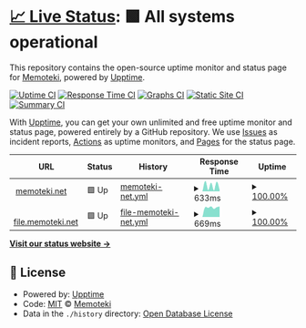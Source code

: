 # [📈 Live Status](https://stats.memoteki.net): <!--live status--> **🟩 All systems operational**

This repository contains the open-source uptime monitor and status page for [Memoteki](https://memoteki.net), powered by [Upptime](https://github.com/upptime/upptime).

[![Uptime CI](https://github.com/koj-co/upptime/workflows/Uptime%20CI/badge.svg)](https://github.com/koj-co/upptime/actions?query=workflow%3A%22Uptime+CI%22)
[![Response Time CI](https://github.com/koj-co/upptime/workflows/Response%20Time%20CI/badge.svg)](https://github.com/koj-co/upptime/actions?query=workflow%3A%22Response+Time+CI%22)
[![Graphs CI](https://github.com/koj-co/upptime/workflows/Graphs%20CI/badge.svg)](https://github.com/koj-co/upptime/actions?query=workflow%3A%22Graphs+CI%22)
[![Static Site CI](https://github.com/koj-co/upptime/workflows/Static%20Site%20CI/badge.svg)](https://github.com/koj-co/upptime/actions?query=workflow%3A%22Static+Site+CI%22)
[![Summary CI](https://github.com/koj-co/upptime/workflows/Summary%20CI/badge.svg)](https://github.com/koj-co/upptime/actions?query=workflow%3A%22Summary+CI%22)

With [Upptime](https://upptime.js.org), you can get your own unlimited and free uptime monitor and status page, powered entirely by a GitHub repository. We use [Issues](https://github.com/memoteki/stats/issues) as incident reports, [Actions](https://github.com/memoteki/stats/actions) as uptime monitors, and [Pages](https://stats.memoteki.net) for the status page.

<!--start: status pages-->
<!-- This summary is generated by Upptime (https://github.com/upptime/upptime) -->
<!-- Do not edit this manually, your changes will be overwritten -->
<!-- prettier-ignore -->
| URL | Status | History | Response Time | Uptime |
| --- | ------ | ------- | ------------- | ------ |
| <img alt="" src="https://icons.duckduckgo.com/ip3/memoteki.net.ico" height="13"> [memoteki.net](https://memoteki.net) | 🟩 Up | [memoteki-net.yml](https://github.com/memoteki/stats/commits/HEAD/history/memoteki-net.yml) | <details><summary><img alt="Response time graph" src="./graphs/memoteki-net/response-time-week.png" height="20"> 633ms</summary><br><a href="https://stats.memoteki.net/history/memoteki-net"><img alt="Response time 751" src="https://img.shields.io/endpoint?url=https%3A%2F%2Fraw.githubusercontent.com%2Fmemoteki%2Fstats%2FHEAD%2Fapi%2Fmemoteki-net%2Fresponse-time.json"></a><br><a href="https://stats.memoteki.net/history/memoteki-net"><img alt="24-hour response time 158" src="https://img.shields.io/endpoint?url=https%3A%2F%2Fraw.githubusercontent.com%2Fmemoteki%2Fstats%2FHEAD%2Fapi%2Fmemoteki-net%2Fresponse-time-day.json"></a><br><a href="https://stats.memoteki.net/history/memoteki-net"><img alt="7-day response time 633" src="https://img.shields.io/endpoint?url=https%3A%2F%2Fraw.githubusercontent.com%2Fmemoteki%2Fstats%2FHEAD%2Fapi%2Fmemoteki-net%2Fresponse-time-week.json"></a><br><a href="https://stats.memoteki.net/history/memoteki-net"><img alt="30-day response time 758" src="https://img.shields.io/endpoint?url=https%3A%2F%2Fraw.githubusercontent.com%2Fmemoteki%2Fstats%2FHEAD%2Fapi%2Fmemoteki-net%2Fresponse-time-month.json"></a><br><a href="https://stats.memoteki.net/history/memoteki-net"><img alt="1-year response time 775" src="https://img.shields.io/endpoint?url=https%3A%2F%2Fraw.githubusercontent.com%2Fmemoteki%2Fstats%2FHEAD%2Fapi%2Fmemoteki-net%2Fresponse-time-year.json"></a></details> | <details><summary><a href="https://stats.memoteki.net/history/memoteki-net">100.00%</a></summary><a href="https://stats.memoteki.net/history/memoteki-net"><img alt="All-time uptime 99.97%" src="https://img.shields.io/endpoint?url=https%3A%2F%2Fraw.githubusercontent.com%2Fmemoteki%2Fstats%2FHEAD%2Fapi%2Fmemoteki-net%2Fuptime.json"></a><br><a href="https://stats.memoteki.net/history/memoteki-net"><img alt="24-hour uptime 100.00%" src="https://img.shields.io/endpoint?url=https%3A%2F%2Fraw.githubusercontent.com%2Fmemoteki%2Fstats%2FHEAD%2Fapi%2Fmemoteki-net%2Fuptime-day.json"></a><br><a href="https://stats.memoteki.net/history/memoteki-net"><img alt="7-day uptime 100.00%" src="https://img.shields.io/endpoint?url=https%3A%2F%2Fraw.githubusercontent.com%2Fmemoteki%2Fstats%2FHEAD%2Fapi%2Fmemoteki-net%2Fuptime-week.json"></a><br><a href="https://stats.memoteki.net/history/memoteki-net"><img alt="30-day uptime 100.00%" src="https://img.shields.io/endpoint?url=https%3A%2F%2Fraw.githubusercontent.com%2Fmemoteki%2Fstats%2FHEAD%2Fapi%2Fmemoteki-net%2Fuptime-month.json"></a><br><a href="https://stats.memoteki.net/history/memoteki-net"><img alt="1-year uptime 100.00%" src="https://img.shields.io/endpoint?url=https%3A%2F%2Fraw.githubusercontent.com%2Fmemoteki%2Fstats%2FHEAD%2Fapi%2Fmemoteki-net%2Fuptime-year.json"></a></details>
| <img alt="" src="https://icons.duckduckgo.com/ip3/file.memoteki.net.ico" height="13"> [file.memoteki.net](https://file.memoteki.net) | 🟩 Up | [file-memoteki-net.yml](https://github.com/memoteki/stats/commits/HEAD/history/file-memoteki-net.yml) | <details><summary><img alt="Response time graph" src="./graphs/file-memoteki-net/response-time-week.png" height="20"> 669ms</summary><br><a href="https://stats.memoteki.net/history/file-memoteki-net"><img alt="Response time 596" src="https://img.shields.io/endpoint?url=https%3A%2F%2Fraw.githubusercontent.com%2Fmemoteki%2Fstats%2FHEAD%2Fapi%2Ffile-memoteki-net%2Fresponse-time.json"></a><br><a href="https://stats.memoteki.net/history/file-memoteki-net"><img alt="24-hour response time 726" src="https://img.shields.io/endpoint?url=https%3A%2F%2Fraw.githubusercontent.com%2Fmemoteki%2Fstats%2FHEAD%2Fapi%2Ffile-memoteki-net%2Fresponse-time-day.json"></a><br><a href="https://stats.memoteki.net/history/file-memoteki-net"><img alt="7-day response time 669" src="https://img.shields.io/endpoint?url=https%3A%2F%2Fraw.githubusercontent.com%2Fmemoteki%2Fstats%2FHEAD%2Fapi%2Ffile-memoteki-net%2Fresponse-time-week.json"></a><br><a href="https://stats.memoteki.net/history/file-memoteki-net"><img alt="30-day response time 660" src="https://img.shields.io/endpoint?url=https%3A%2F%2Fraw.githubusercontent.com%2Fmemoteki%2Fstats%2FHEAD%2Fapi%2Ffile-memoteki-net%2Fresponse-time-month.json"></a><br><a href="https://stats.memoteki.net/history/file-memoteki-net"><img alt="1-year response time 605" src="https://img.shields.io/endpoint?url=https%3A%2F%2Fraw.githubusercontent.com%2Fmemoteki%2Fstats%2FHEAD%2Fapi%2Ffile-memoteki-net%2Fresponse-time-year.json"></a></details> | <details><summary><a href="https://stats.memoteki.net/history/file-memoteki-net">100.00%</a></summary><a href="https://stats.memoteki.net/history/file-memoteki-net"><img alt="All-time uptime 99.99%" src="https://img.shields.io/endpoint?url=https%3A%2F%2Fraw.githubusercontent.com%2Fmemoteki%2Fstats%2FHEAD%2Fapi%2Ffile-memoteki-net%2Fuptime.json"></a><br><a href="https://stats.memoteki.net/history/file-memoteki-net"><img alt="24-hour uptime 100.00%" src="https://img.shields.io/endpoint?url=https%3A%2F%2Fraw.githubusercontent.com%2Fmemoteki%2Fstats%2FHEAD%2Fapi%2Ffile-memoteki-net%2Fuptime-day.json"></a><br><a href="https://stats.memoteki.net/history/file-memoteki-net"><img alt="7-day uptime 100.00%" src="https://img.shields.io/endpoint?url=https%3A%2F%2Fraw.githubusercontent.com%2Fmemoteki%2Fstats%2FHEAD%2Fapi%2Ffile-memoteki-net%2Fuptime-week.json"></a><br><a href="https://stats.memoteki.net/history/file-memoteki-net"><img alt="30-day uptime 100.00%" src="https://img.shields.io/endpoint?url=https%3A%2F%2Fraw.githubusercontent.com%2Fmemoteki%2Fstats%2FHEAD%2Fapi%2Ffile-memoteki-net%2Fuptime-month.json"></a><br><a href="https://stats.memoteki.net/history/file-memoteki-net"><img alt="1-year uptime 100.00%" src="https://img.shields.io/endpoint?url=https%3A%2F%2Fraw.githubusercontent.com%2Fmemoteki%2Fstats%2FHEAD%2Fapi%2Ffile-memoteki-net%2Fuptime-year.json"></a></details>

<!--end: status pages-->

[**Visit our status website →**](https://stats.memoteki.net)

## 📄 License

- Powered by: [Upptime](https://github.com/upptime/upptime)
- Code: [MIT](./LICENSE) © [Memoteki](https://memoteki.net)
- Data in the `./history` directory: [Open Database License](https://opendatacommons.org/licenses/odbl/1-0/)
